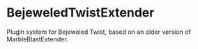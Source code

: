 # BejeweledTwistExtender
Plugin system for Bejeweled Twist, based on an older version of MarbleBlastExtender.
